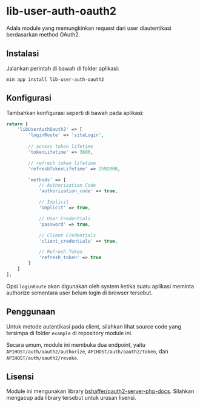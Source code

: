 # lib-user-auth-oauth2

Adala module yang memungkinkan request dari user diautentikasi berdasarkan method
OAuth2.

## Instalasi

Jalankan perintah di bawah di folder aplikasi:

```
mim app install lib-user-auth-oauth2
```

## Konfigurasi

Tambahkan konfigurasi seperti di bawah pada aplikasi:

```php
return [
    'libUserAuthOauth2' => [
        'loginRoute' => 'siteLogin',
        
        // access token lifetime
        'tokenLifetime' => 3600,

        // refresh token lifetime
        'refreshTokenLifetime' => 2592000,

        'methods' => [
            // Authorization Code
            'authorization_code' => true,

            // Implicit
            'implicit' => true,

            // User Credentials
            'password' => true,

            // Client Credentials
            'client_credentials' => true,

            // Refresh Token
            'refresh_token' => true
        ]
    ]
];
```

Opsi `loginRoute` akan digunakan oleh system ketika suatu aplikasi meminta authorize
sementara user belum login di browser tersebut.

## Penggunaan

Untuk metode autentikasi pada client, silahkan lihat source code yang tersimpa di folder
`example` di repository module ini.

Secara umum, module ini membuka dua endpoint, yaitu 
`APIHOST/auth/oauth2/authorize`, `APIHOST/auth/oauth2/token`, dan `APIHOST/auth/oauth2/revoke`.

## Lisensi

Module ini mengunakan library [bshaffer/oauth2-server-php-docs](https://github.com/bshaffer/oauth2-server-php-docs).
Silahkan mengacup ada library tersebut untuk urusan lisensi.